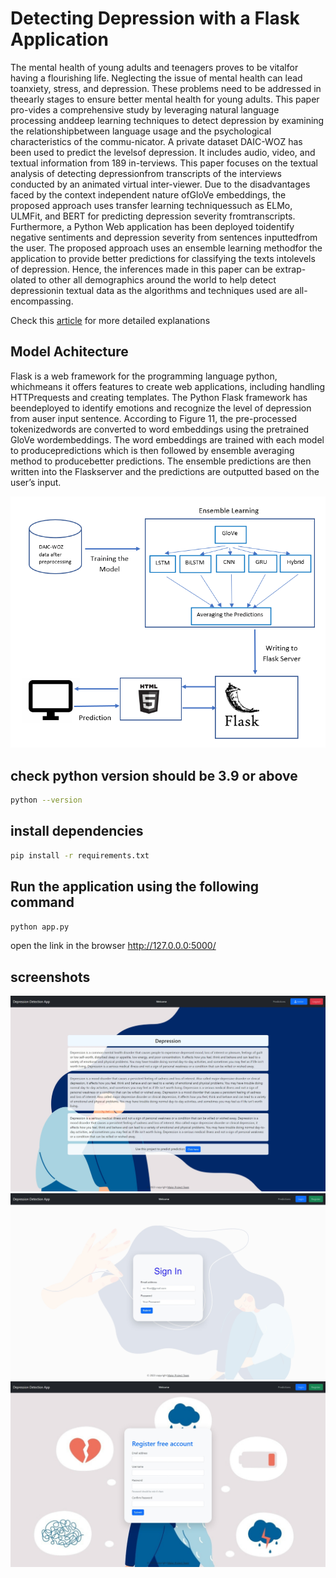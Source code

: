 # Detecting Depression with a Flask Application

The mental health of young adults and teenagers proves to be vitalfor having a flourishing life. Neglecting the issue of
mental health can lead toanxiety, stress, and depression. These problems need to be addressed in theearly stages to
ensure better mental health for young adults. This paper pro-vides a comprehensive study by leveraging natural language
processing anddeep learning techniques to detect depression by examining the relationshipbetween language usage and the
psychological characteristics of the commu-nicator. A private dataset DAIC-WOZ has been used to predict the levelsof
depression. It includes audio, video, and textual information from 189 in-terviews. This paper focuses on the textual
analysis of detecting depressionfrom transcripts of the interviews conducted by an animated virtual inter-viewer. Due to
the disadvantages faced by the context independent nature ofGloVe embeddings, the proposed approach uses transfer
learning techniquessuch as ELMo, ULMFit, and BERT for predicting depression severity fromtranscripts. Furthermore, a
Python Web application has been deployed toidentify negative sentiments and depression severity from sentences
inputtedfrom the user. The proposed approach uses an ensemble learning methodfor the application to provide better
predictions for classifying the texts intolevels of depression. Hence, the inferences made in this paper can be
extrap-olated to other all demographics around the world to help detect depressionin textual data as the algorithms and
techniques used are all-encompassing.

Check
this [article](https://srijha09.github.io/Home/healthcare/mentalhealth/nlp/bert/transformers/wordembeddings/transferlearning/flask/2020/06/20/depression.html)
for more detailed explanations

## Model Achitecture

Flask is a web framework for the programming language python, whichmeans it offers features to create web applications,
including handling HTTPrequests and creating templates. The Python Flask framework has beendeployed to identify emotions
and recognize the level of depression from auser input sentence. According to Figure 11, the pre-processed
tokenizedwords are converted to word embeddings using the pretrained GloVe wordembeddings. The word embeddings are
trained with each model to producepredictions which is then followed by ensemble averaging method to producebetter
predictions. The ensemble predictions are then written into the Flaskserver and the predictions are outputted based on
the user’s input.

![Flask Application Architecture](img/flask.PNG)

## check python version should be 3.9 or above

```bash
python --version
```

## install dependencies

```bash
pip install -r requirements.txt
```

## Run the application using the following command

```bash
python app.py
```

open the link in the browser http://127.0.0.0:5000/


## screenshots

![Landing Page](screenshots/intro.jpeg)
![Login Page](screenshots/login.jpeg)
![Register Page](screenshots/register.jpeg)

